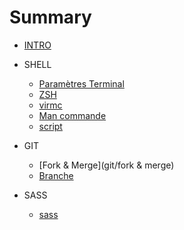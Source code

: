 # Summary

* [INTRO](README.md)
* SHELL
   * [Paramètres Terminal](bash_script/param_terminal.md)
   * [ZSH](bash_script/param_zsh)
   * [virmc](bash_script/vimrc_config)
   * [Man commande](bash_script/commande.md)
   * [script](bash_script/)

* GIT
  * [Fork & Merge](git/fork & merge)
  * [Branche](git/branch.md)
* SASS
  * [sass](sass/sass.md)

